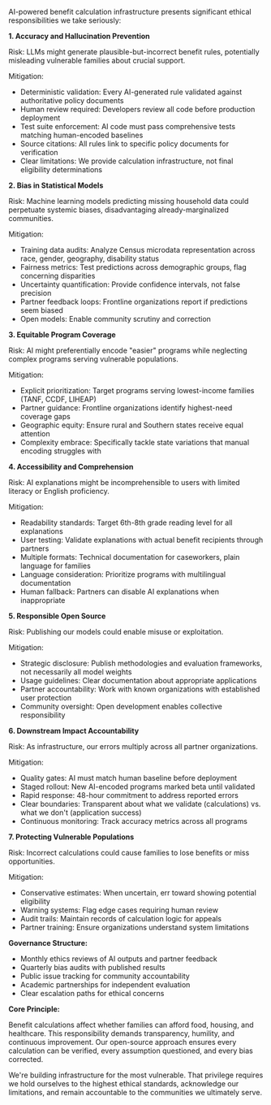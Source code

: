 AI-powered benefit calculation infrastructure presents significant ethical responsibilities we take seriously:

**1. Accuracy and Hallucination Prevention**

Risk: LLMs might generate plausible-but-incorrect benefit rules, potentially misleading vulnerable families about crucial support.

Mitigation:
- Deterministic validation: Every AI-generated rule validated against authoritative policy documents
- Human review required: Developers review all code before production deployment
- Test suite enforcement: AI code must pass comprehensive tests matching human-encoded baselines
- Source citations: All rules link to specific policy documents for verification
- Clear limitations: We provide calculation infrastructure, not final eligibility determinations

**2. Bias in Statistical Models**

Risk: Machine learning models predicting missing household data could perpetuate systemic biases, disadvantaging already-marginalized communities.

Mitigation:
- Training data audits: Analyze Census microdata representation across race, gender, geography, disability status
- Fairness metrics: Test predictions across demographic groups, flag concerning disparities
- Uncertainty quantification: Provide confidence intervals, not false precision
- Partner feedback loops: Frontline organizations report if predictions seem biased
- Open models: Enable community scrutiny and correction

**3. Equitable Program Coverage**

Risk: AI might preferentially encode "easier" programs while neglecting complex programs serving vulnerable populations.

Mitigation:
- Explicit prioritization: Target programs serving lowest-income families (TANF, CCDF, LIHEAP)
- Partner guidance: Frontline organizations identify highest-need coverage gaps
- Geographic equity: Ensure rural and Southern states receive equal attention
- Complexity embrace: Specifically tackle state variations that manual encoding struggles with

**4. Accessibility and Comprehension**

Risk: AI explanations might be incomprehensible to users with limited literacy or English proficiency.

Mitigation:
- Readability standards: Target 6th-8th grade reading level for all explanations
- User testing: Validate explanations with actual benefit recipients through partners
- Multiple formats: Technical documentation for caseworkers, plain language for families
- Language consideration: Prioritize programs with multilingual documentation
- Human fallback: Partners can disable AI explanations when inappropriate

**5. Responsible Open Source**

Risk: Publishing our models could enable misuse or exploitation.

Mitigation:
- Strategic disclosure: Publish methodologies and evaluation frameworks, not necessarily all model weights
- Usage guidelines: Clear documentation about appropriate applications
- Partner accountability: Work with known organizations with established user protection
- Community oversight: Open development enables collective responsibility

**6. Downstream Impact Accountability**

Risk: As infrastructure, our errors multiply across all partner organizations.

Mitigation:
- Quality gates: AI must match human baseline before deployment
- Staged rollout: New AI-encoded programs marked beta until validated
- Rapid response: 48-hour commitment to address reported errors
- Clear boundaries: Transparent about what we validate (calculations) vs. what we don't (application success)
- Continuous monitoring: Track accuracy metrics across all programs

**7. Protecting Vulnerable Populations**

Risk: Incorrect calculations could cause families to lose benefits or miss opportunities.

Mitigation:
- Conservative estimates: When uncertain, err toward showing potential eligibility
- Warning systems: Flag edge cases requiring human review
- Audit trails: Maintain records of calculation logic for appeals
- Partner training: Ensure organizations understand system limitations

**Governance Structure:**

- Monthly ethics reviews of AI outputs and partner feedback
- Quarterly bias audits with published results
- Public issue tracking for community accountability
- Academic partnerships for independent evaluation
- Clear escalation paths for ethical concerns

**Core Principle:**

Benefit calculations affect whether families can afford food, housing, and healthcare. This responsibility demands transparency, humility, and continuous improvement. Our open-source approach ensures every calculation can be verified, every assumption questioned, and every bias corrected.

We're building infrastructure for the most vulnerable. That privilege requires we hold ourselves to the highest ethical standards, acknowledge our limitations, and remain accountable to the communities we ultimately serve.